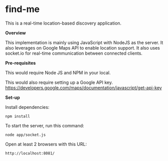 # find-me
This is a real-time location-based discovery application.

**Overview**

This implementation is mainly using JavaScript with NodeJS as the server.
It also leverages on Google Maps API to enable location support.
It also uses socket.io for real-time communication between connected clients.

**Pre-requisites**

This would require Node JS and NPM in your local.

This would also require setting up a Google API key.
https://developers.google.com/maps/documentation/javascript/get-api-key

**Set-up**

Install dependencies:
```
npm install
```

To start the server, run this command:
```
node app/socket.js
```

Open at least 2 browsers with this URL:
```
http://localhost:8081/
```
